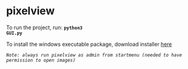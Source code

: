 # pixelview


To run the project, run:
<code>__python3 GUI.py__</code>


To install the windows executable package, download installer <a href="https://github.com/axayjha/pixelview/releases/tag/v0.8-alpha">here</a>

_`Note: always run pixelview as admin from startmenu (needed to have permission to open images)`_

